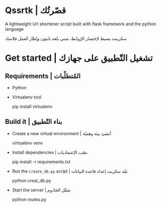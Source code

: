 # Qssrtk | قصّرتُك
A lightweight Url shortener script built with flask framework and the python language

سكريبت بسيط لإختصار الرّوابط، مبني بلغة بايثون وإطار العمل فلاسك
# Get started | تشغيل التّطبيق على جهازك

## Requirements | المُتطلّبات
- Python
- Virtualenv tool 


    pip install virtualenv


## Build it | بناء التّطبيق
- Create a new virtual environment | أنشئ بيئة وهميّة


    virtualenv venv


- Install dependencies | نصّب الإعتماديات


    pip install -r requirements.txt


- Run the `create_db.py` script | نفّذ سكربت إعداد قاعدة البيانات


    python creat_db.py


- Start the server | شغّل الخادوم


    python routes.py
    
    


